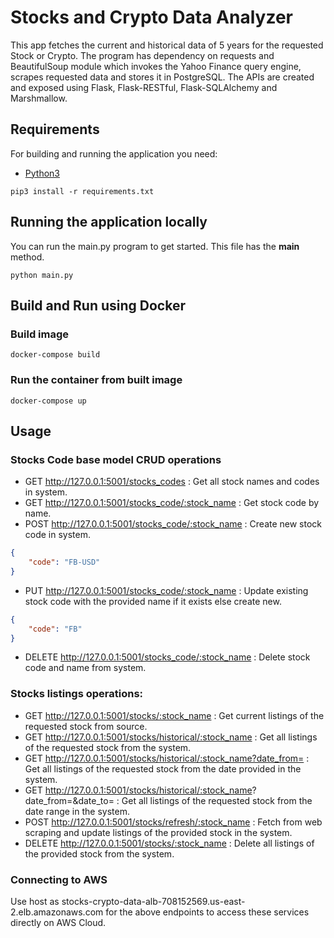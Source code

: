 <meta name="google-site-verification" content="h8-Bfstpt11Qx1tYnzjOlUrz7z4u1CjM6qJOGmAc9u0" />

# Stocks and Crypto Data Analyzer

This app fetches the current and historical data of 5 years for the requested Stock or Crypto. 
The program has dependency on requests and BeautifulSoup module which invokes the Yahoo 
Finance query engine, scrapes requested data and stores it in PostgreSQL. The APIs are created 
and exposed using Flask, Flask-RESTful, Flask-SQLAlchemy and Marshmallow.

## Requirements

For building and running the application you need:

- [Python3](https://www.python.org/downloads/)

```shell
pip3 install -r requirements.txt
```

## Running the application locally

You can run the main.py program to get started. This file has the __main__ method.

```shell
python main.py
```

## Build and Run using Docker

### Build image

```shell
docker-compose build
```

### Run the container from built image

```shell
docker-compose up
```

## Usage

### Stocks Code base model CRUD operations

- GET http://127.0.0.1:5001/stocks_codes : Get all stock names and codes in system.
- GET http://127.0.0.1:5001/stocks_code/:stock_name : Get stock code by name.
- POST http://127.0.0.1:5001/stocks_code/:stock_name : Create new stock code in system.

```json
{
    "code": "FB-USD"
}
```

- PUT http://127.0.0.1:5001/stocks_code/:stock_name : Update existing stock code with the provided 
  name if it exists else create new.

```json
{
    "code": "FB"
}
```

- DELETE http://127.0.0.1:5001/stocks_code/:stock_name : Delete stock code and name from system.

### Stocks listings operations:

- GET http://127.0.0.1:5001/stocks/:stock_name : Get current listings of the requested stock 
  from source.
- GET http://127.0.0.1:5001/stocks/historical/:stock_name : Get all listings of the requested 
  stock from the system.
- GET http://127.0.0.1:5001/stocks/historical/:stock_name?date_from=<yyyy-mm-dd> : Get all 
  listings of the requested stock from the date provided in the system.
- GET http://127.0.0.1:5001/stocks/historical/:stock_name?
  date_from=<yyyy-mm-dd>&date_to=<yyyy-mm-dd> : Get all listings of the requested stock from the 
  date range in the system.
- POST http://127.0.0.1:5001/stocks/refresh/:stock_name : Fetch from web scraping and update 
  listings of the provided stock in the system.
- DELETE http://127.0.0.1:5001/stocks/:stock_name : Delete all listings of the provided stock 
  from the system.

### Connecting to AWS

Use host as stocks-crypto-data-alb-708152569.us-east-2.elb.amazonaws.com for the above endpoints 
to access these services directly on AWS Cloud.

